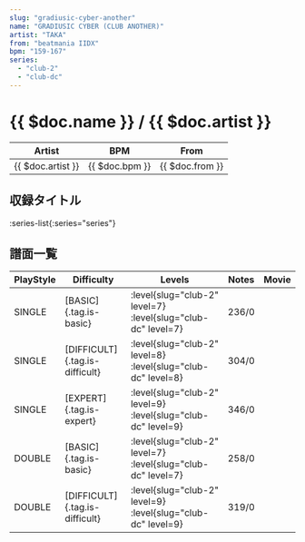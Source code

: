 ```yaml
---
slug: "gradiusic-cyber-another"
name: "GRADIUSIC CYBER (CLUB ANOTHER)"
artist: "TAKA"
from: "beatmania IIDX"
bpm: "159-167"
series:
  - "club-2"
  - "club-dc"
---
```


# {{ $doc.name }} / {{ $doc.artist }}

|Artist|BPM|From|
|------|---|----|
|{{ $doc.artist }}|{{ $doc.bpm }}|{{ $doc.from }}|

## 収録タイトル

:series-list{:series="series"}

## 譜面一覧

|PlayStyle|Difficulty|Levels|Notes|Movie|
|---------|----------|------|-----|-----|
|SINGLE|[BASIC]{.tag.is-basic}|<div class="field is-grouped is-grouped-multiline"> :level{slug="club-2" level=7} :level{slug="club-dc" level=7}</div>|236/0||
|SINGLE|[DIFFICULT]{.tag.is-difficult}|<div class="field is-grouped is-grouped-multiline"> :level{slug="club-2" level=8} :level{slug="club-dc" level=8}</div>|304/0||
|SINGLE|[EXPERT]{.tag.is-expert}|<div class="field is-grouped is-grouped-multiline"> :level{slug="club-2" level=9} :level{slug="club-dc" level=9}</div>|346/0||
|DOUBLE|[BASIC]{.tag.is-basic}|<div class="field is-grouped is-grouped-multiline"> :level{slug="club-2" level=7} :level{slug="club-dc" level=7}</div>|258/0||
|DOUBLE|[DIFFICULT]{.tag.is-difficult}|<div class="field is-grouped is-grouped-multiline"> :level{slug="club-2" level=9} :level{slug="club-dc" level=9}</div>|319/0||
